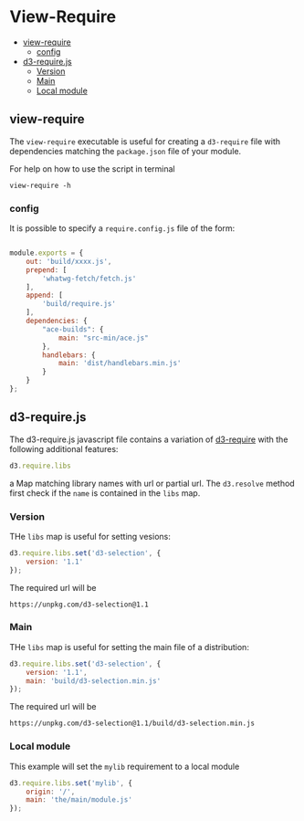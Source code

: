 # View-Require

<!-- START doctoc generated TOC please keep comment here to allow auto update -->
<!-- DON'T EDIT THIS SECTION, INSTEAD RE-RUN doctoc TO UPDATE -->


- [view-require](#view-require)
  - [config](#config)
- [d3-require.js](#d3-requirejs)
  - [Version](#version)
  - [Main](#main)
  - [Local module](#local-module)

<!-- END doctoc generated TOC please keep comment here to allow auto update -->

## view-require

The ``view-require`` executable is useful for creating a ``d3-require`` file with dependencies matching the ``package.json`` file of your module.

For help on how to use the script in terminal
```
view-require -h
```

### config

It is possible to specify a ``require.config.js`` file of the form:
```javascript

module.exports = {
    out: 'build/xxxx.js',
    prepend: [
        'whatwg-fetch/fetch.js'
    ],
    append: [
        'build/require.js'
    ],
    dependencies: {
        "ace-builds": {
            main: "src-min/ace.js"
        },
        handlebars: {
            main: 'dist/handlebars.min.js'
        }
    }
};
```

## d3-require.js

The d3-require.js javascript file contains a variation of [d3-require](https://github.com/d3/d3-require)
with the following additional features:
```javascript
d3.require.libs
```
a Map matching library names with url or partial url. The ``d3.resolve`` method
first check if the ``name`` is contained in the ``libs`` map.

### Version

THe ``libs`` map is useful for setting vesions:
```javascript
d3.require.libs.set('d3-selection', {
    version: '1.1'
});
```
The required url will be
```
https://unpkg.com/d3-selection@1.1
```

### Main

THe ``libs`` map is useful for setting the main file of a distribution:
```javascript
d3.require.libs.set('d3-selection', {
    version: '1.1',
    main: 'build/d3-selection.min.js'
});
```
The required url will be
```
https://unpkg.com/d3-selection@1.1/build/d3-selection.min.js
```

### Local module

This example will set the ``mylib`` requirement to a local module
```javascript
d3.require.libs.set('mylib', {
    origin: '/',
    main: 'the/main/module.js'
});
```
